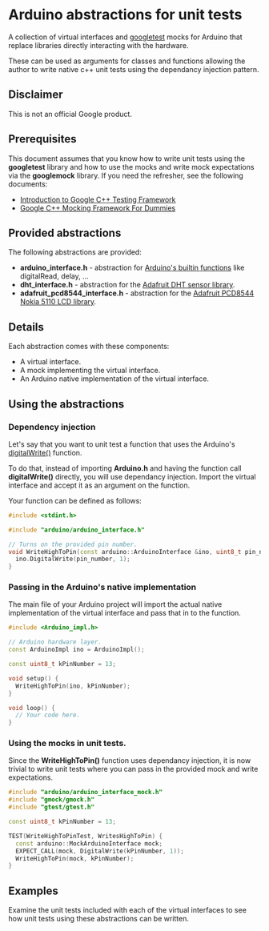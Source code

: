 # Arduino abstractions for unit tests

A collection of virtual interfaces and
[googletest](https://github.com/google/googletest) mocks for Arduino that
replace libraries directly interacting with the hardware.

These can be used as arguments for classes and functions allowing the author to
write native c++ unit tests using the dependancy injection pattern.

## Disclaimer

This is not an official Google product.

## Prerequisites

This document assumes that you know how to write unit tests using the
**googletest** library and how to use the mocks and write mock expectations via
the **googlemock** library. If you need the refresher, see the following
documents:

*   [Introduction to Google C++ Testing
    Framework](https://github.com/google/googletest/blob/master/googletest/docs/Primer.md)
*   [Google C++ Mocking Framework For
    Dummies](https://github.com/google/googletest/blob/master/googlemock/docs/ForDummies.md)

## Provided abstractions

The following abstractions are provided:

*   **arduino_interface.h** - abstraction for [Arduino's builtin
    functions](https://www.arduino.cc/en/Reference/HomePage) like digitalRead,
    delay, ...
*   **dht_interface.h** - abstraction for the [Adafruit DHT sensor
    library](https://github.com/adafruit/DHT-sensor-library).
*   **adafruit_pcd8544_interface.h** - abstraction for the [Adafruit PCD8544
    Nokia 5110 LCD
    library](https://github.com/adafruit/Adafruit-PCD8544-Nokia-5110-LCD-library).

## Details

Each abstraction comes with these components:

*   A virtual interface.
*   A mock implementing the virtual interface.
*   An Arduino native implementation of the virtual interface.

## Using the abstractions

### Dependency injection

Let's say that you want to unit test a function that uses the Arduino's
[digitalWrite()](https://www.arduino.cc/en/Reference/DigitalWrite) function.

To do that, instead of importing **Arduino.h** and having the function call
**digitalWrite()** directly, you will use dependancy injection.  Import the
virtual interface and accept it as an argument on the function.

Your function can be defined as follows:

```c++
#include <stdint.h>

#include "arduino/arduino_interface.h"

// Turns on the provided pin number.
void WriteHighToPin(const arduino::ArduinoInterface &ino, uint8_t pin_number) {
  ino.DigitalWrite(pin_number, 1);
}
```

### Passing in the Arduino's native implementation

The main file of your Arduino project will import the actual native
implementation of the virtual interface and pass that in to the function.

```c++
#include <Arduino_impl.h>

// Arduino hardware layer.
const ArduinoImpl ino = ArduinoImpl();

const uint8_t kPinNumber = 13;

void setup() {
  WriteHighToPin(ino, kPinNumber);
}

void loop() {
  // Your code here.
}
```

### Using the mocks in unit tests.

Since the **WriteHighToPin()** function uses dependancy injection, it is now
trivial to write unit tests where you can pass in the provided mock and write
expectations.

```c++
#include "arduino/arduino_interface_mock.h"
#include "gmock/gmock.h"
#include "gtest/gtest.h"

const uint8_t kPinNumber = 13;

TEST(WriteHighToPinTest, WritesHighToPin) {
  const arduino::MockArduinoInterface mock;
  EXPECT_CALL(mock, DigitalWrite(kPinNumber, 1));
  WriteHighToPin(mock, kPinNumber);
}
```

## Examples

Examine the unit tests included with each of the virtual interfaces to see how
unit tests using these abstractions can be written.
